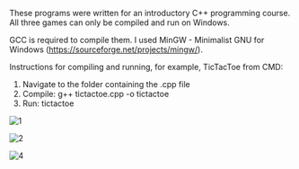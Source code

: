 These programs were written for an introductory C++ programming course. All three games can only be compiled and run on Windows.

GCC is required to compile them. I used MinGW - Minimalist GNU for Windows (https://sourceforge.net/projects/mingw/).

Instructions for compiling and running, for example, TicTacToe from CMD:

1. Navigate to the folder containing the .cpp file
2. Compile:
   g++ tictactoe.cpp -o tictactoe
4. Run:
   tictactoe

![1](https://github.com/user-attachments/assets/c6e65962-60a4-4cf0-a971-4046045fbf9c)

![2](https://github.com/user-attachments/assets/21f4cf79-a337-4610-b21b-4339ecce02df)

![4](https://github.com/user-attachments/assets/a692b802-42a9-455e-a51e-a47ca16cbbdb)


